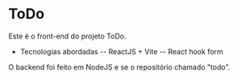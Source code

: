 # ToDo
Este é o front-end do projeto ToDo.
- Tecnologias abordadas
-- ReactJS + Vite
-- React hook form

O backend foi feito em NodeJS e se o repositório chamado "todo".

